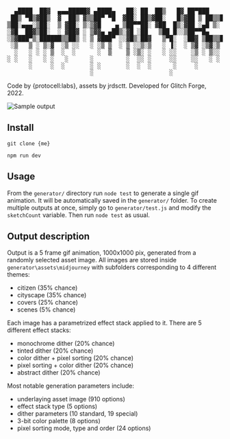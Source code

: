 <pre>
  ▄████  ██▓  ▄▄▄█████▓ ▄████▄   ██░ ██  ██▒   █▓ ██▀███    ██████
 ██▒ ▀█▒▓██▒  ▓  ██▒ ▓▒▒██▀ ▀█  ▓██░ ██▒▓██░   █▒▓██ ▒ ██▒▒██    ▒
▒██░▄▄▄░▒██░  ▒ ▓██░ ▒░▒▓█    ▄ ▒██▀▀██░ ▓██  █▒░▓██ ░▄█ ▒░ ▓██▄   
░▓█  ██▓▒██░  ░ ▓██▓ ░ ▒▓▓▄ ▄██▒░▓█ ░██   ▒██ █░░▒██▀▀█▄    ▒   ██▒
░▒▓███▀▒░██████▒▒██▒ ░ ▒ ▓███▀ ░░▓█▒░██▓   ▒▀█░  ░██▓ ▒██▒▒██████▒▒
 ░▒   ▒ ░ ▒░▓  ░▒ ░░   ░ ░▒ ▒  ░ ▒ ░░▒░▒   ░ ▐░  ░ ▒▓ ░▒▓░▒ ▒▓▒ ▒ ░
  ░   ░ ░ ░ ▒  ░  ░      ░  ▒    ▒ ░▒░ ░   ░ ░░    ░▒ ░ ▒░░ ░▒  ░ ░
░ ░   ░   ░ ░   ░      ░         ░  ░░ ░     ░░    ░░   ░ ░  ░  ░  
      ░     ░  ░       ░ ░       ░  ░  ░      ░     ░           ░  
                       ░                     ░                     
</pre>

Code by {protocell:labs}, assets by jrdsctt. Developed for Glitch Forge, 2022.

![Sample output](https://github.com/lukapiskorec/gltchvrs/blob/master/public/test_gif_730073.gif?raw=true)





## Install

``git clone {me}``

```npm run dev```

## Usage

From the `generator/` directory run ```node test``` to generate a single gif animation. It will be automatically saved in the `generator/` folder. To create multiple outputs at once, simply go to
`generator/test.js` and modify the `sketchCount` variable. Then run `node test` as usual.

## Output description

Output is a 5 frame gif animation, 1000x1000 pix, generated from a randomly selected asset image. All images are stored inside `generator\assets\midjourney` with subfolders corresponding to 4 different themes:

- citizen (35% chance)
- cityscape (35% chance)
- covers (25% chance)
- scenes (5% chance)

Each image has a parametrized effect stack applied to it. There are 5 different effect stacks:

- monochrome dither (20% chance)
- tinted dither (20% chance)
- color dither + pixel sorting (20% chance)
- pixel sorting + color dither (20% chance)
- abstract dither (20% chance)

Most notable generation parameters include:

- underlaying asset image (910 options)
- effect stack type (5 options)
- dither parameters (10 standard, 19 special)
- 3-bit color palette (8 options)
- pixel sorting mode, type and order (24 options)

